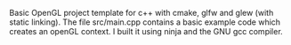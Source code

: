 Basic OpenGL project template for c++ with cmake, glfw and glew (with static linking). The file src/main.cpp contains a basic example code which creates an openGL context. I built it using ninja and the GNU gcc compiler.
